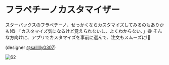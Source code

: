 # フラペチーノカスタマイザー

スターバックスのフラペチーノ、せっかくならカスタマイズしてみるのもありかも!😋
「カスタマイズ気になるけど覚えられないし、よくわからない、」😅
そんな方向けに、アプリでカスタマイズを事前に選んで、注文もスムーズに!🎂

(designer [@sallllly0307](https://twitter.com/sallllly0307))

![62](https://user-images.githubusercontent.com/28350464/55165854-78d81880-51b1-11e9-82a7-756710f7602d.gif)

